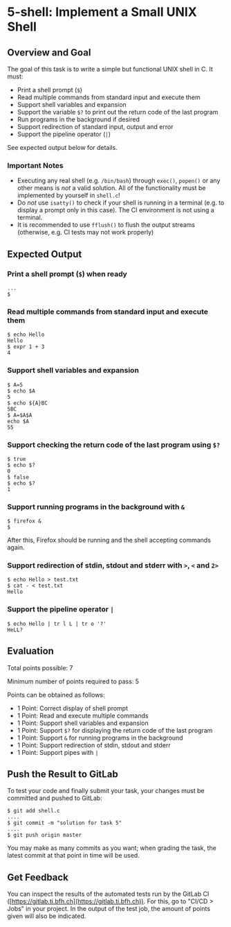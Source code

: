 # 5-shell: Implement a Small UNIX Shell

## Overview and Goal

The goal of this task is to write a simple but functional UNIX shell in C. It
must:

* Print a shell prompt (`$`)
* Read multiple commands from standard input and execute them
* Support shell variables and expansion
* Support the variable `$?` to print out the return code of the last program
* Run programs in the background if desired
* Support redirection of standard input, output and error
* Support the pipeline operator (`|`)

See expected output below for details.

### Important Notes

* Executing any real shell (e.g. `/bin/bash`) through `exec()`, `popen()` or
  any other means is *not* a valid solution. All of the functionality must be
  implemented by yourself in `shell.c`!
* Do *not* use `isatty()` to check if your shell is running in a terminal (e.g.
  to display a prompt only in this case). The CI environment is not using a
  terminal.
* It is recommended to use `fflush()` to flush the output streams (otherwise,
  e.g. CI tests may not work properly)

## Expected Output

### Print a shell prompt (`$`) when ready

```
...
$
```

### Read multiple commands from standard input and execute them

```
$ echo Hello
Hello
$ expr 1 + 3
4
```

### Support shell variables and expansion

```
$ A=5
$ echo $A
5
$ echo ${A}BC
5BC
$ A=$A$A
echo $A
55
```

### Support checking the return code of the last program using `$?`

```
$ true
$ echo $?
0
$ false
$ echo $?
1
```

### Support running programs in the background with `&`

```
$ firefox &
$
```

After this, Firefox should be running and the shell accepting commands again.

### Support redirection of stdin, stdout and stderr with `>`, `<` and `2>`

```
$ echo Hello > test.txt
$ cat - < test.txt
Hello
```

### Support the pipeline operator `|`

```
$ echo Hello | tr l L | tr o '?'
HeLL?
```

## Evaluation

Total points possible: 7

Minimum number of points required to pass: 5

Points can be obtained as follows:

* 1 Point: Correct display of shell prompt
* 1 Point: Read and execute multiple commands
* 1 Point: Support shell variables and expansion
* 1 Point: Support `$?` for displaying the return code of the last program
* 1 Point: Support `&` for running programs in the background
* 1 Point: Support redirection of stdin, stdout and stderr
* 1 Point: Support pipes with `|`

## Push the Result to GitLab

To test your code and finally submit your task, your changes must be committed
and pushed to GitLab:

```
$ git add shell.c
....
$ git commit -m "solution for task 5"
....
$ git push origin master
```

You may make as many commits as you want; when grading the task, the latest
commit at that point in time will be used.

## Get Feedback

You can inspect the results of the automated tests run by the GitLab CI
([https://gitlab.ti.bfh.ch](https://gitlab.ti.bfh.ch)). For this, go to
"CI/CD > Jobs" in your project. In the output of the test job, the amount of
points given will also be indicated.
